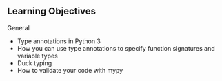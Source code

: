 ## Learning Objectives
General

- Type annotations in Python 3
- How you can use type annotations to specify function signatures and variable types
- Duck typing
- How to validate your code with mypy